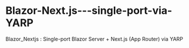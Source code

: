 # Blazor-Next.js---single-port-via-YARP
Blazor_Nextjs : Single-port Blazor Server + Next.js (App Router) via YARP
